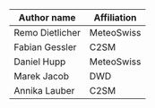 | Author name             | Affiliation                                         |
| ----------------------- | --------------------------------------------------- |
| Remo Dietlicher         | MeteoSwiss                                          |
| Fabian Gessler          | C2SM                                                |
| Daniel Hupp             | MeteoSwiss                                          |
| Marek Jacob             | DWD                                                 |
| Annika Lauber           | C2SM                                                |
